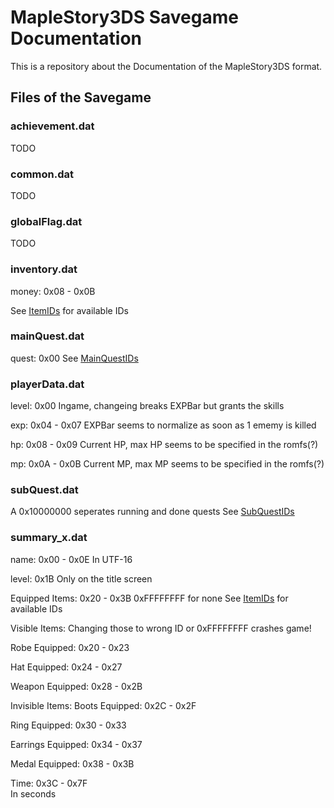 # MapleStory3DS Savegame Documentation

This is a repository about the Documentation of the MapleStory3DS format.

## Files of the Savegame
### achievement.dat
TODO
### common.dat
TODO
### globalFlag.dat
TODO
### inventory.dat

money: 0x08 - 0x0B

See [ItemIDs](https://github.com/Byebyesky/MapleStory3DS-Savegame-Documentation/blob/master/ItemIDs.txt) for available IDs

### mainQuest.dat

quest: 0x00
See [MainQuestIDs](https://github.com/Byebyesky/MapleStory3DS-Savegame-Documentation/blob/master/MainQuestIDs.txt)

### playerData.dat

level: 0x00
Ingame, changeing breaks EXPBar but grants the skills

exp: 0x04 - 0x07
EXPBar seems to normalize as soon as 1 ememy is killed

hp: 0x08 - 0x09
Current HP, max HP seems to be specified in the romfs(?)

mp: 0x0A - 0x0B
Current MP, max MP seems to be specified in the romfs(?)

### subQuest.dat

A 0x10000000 seperates running and done quests
See [SubQuestIDs](https://github.com/Byebyesky/MapleStory3DS-Savegame-Documentation/blob/master/SubQuestIDs.txt)

### summary_x.dat

name: 0x00 - 0x0E
In UTF-16

level: 0x1B
Only on the title screen

Equipped Items: 0x20 - 0x3B
0xFFFFFFFF for none
See [ItemIDs](https://github.com/Byebyesky/MapleStory3DS-Savegame-Documentation/blob/master/ItemIDs.txt) for available IDs

Visible Items:
Changing those to wrong ID or 0xFFFFFFFF crashes game!

Robe Equipped: 0x20 - 0x23

Hat Equipped: 0x24 - 0x27

Weapon Equipped: 0x28 - 0x2B

Invisible Items:
Boots Equipped: 0x2C - 0x2F

Ring Equipped: 0x30 - 0x33

Earrings Equipped: 0x34 - 0x37

Medal Equipped:	0x38 - 0x3B

Time: 0x3C - 0x7F			    
In seconds
